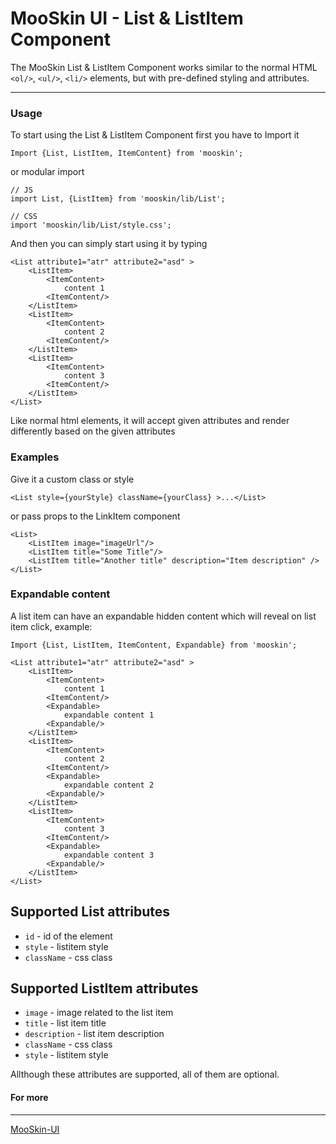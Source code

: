 # MooSkin UI - List & ListItem Component

The MooSkin List & ListItem Component works similar to the normal HTML `<ol/>`, `<ul/>`, `<li/>` elements, but with pre-defined styling and attributes.

___

### Usage

To start using the List & ListItem Component first you have to Import it

```
Import {List, ListItem, ItemContent} from 'mooskin';
```
or modular import
```
// JS
import List, {ListItem} from 'mooskin/lib/List';

// CSS
import 'mooskin/lib/List/style.css';
```

And then you can simply start using it by typing

```
<List attribute1="atr" attribute2="asd" >
    <ListItem>
        <ItemContent>
            content 1
        <ItemContent/>
    </ListItem>
    <ListItem>
        <ItemContent>
            content 2
        <ItemContent/>
    </ListItem>
    <ListItem>
        <ItemContent>
            content 3
        <ItemContent/>
    </ListItem>
</List>
```

Like normal html elements, it will accept given attributes and render differently based on the given attributes

### Examples

Give it a custom class or style

```
<List style={yourStyle} className={yourClass} >...</List>
```

or pass props to the LinkItem component

```
<List>
    <ListItem image="imageUrl"/>
    <ListItem title="Some Title"/>
    <ListItem title="Another title" description="Item description" />
</List>
```

### Expandable content

A list item can have an expandable hidden content which will reveal on list item click, example:

```
Import {List, ListItem, ItemContent, Expandable} from 'mooskin';

<List attribute1="atr" attribute2="asd" >
    <ListItem>
        <ItemContent>
            content 1
        <ItemContent/>
        <Expandable>
            expandable content 1
        <Expandable/>
    </ListItem>
    <ListItem>
        <ItemContent>
            content 2
        <ItemContent/>
        <Expandable>
            expandable content 2
        <Expandable/>
    </ListItem>
    <ListItem>
        <ItemContent>
            content 3
        <ItemContent/>
        <Expandable>
            expandable content 3
        <Expandable/>
    </ListItem>
</List>
```

<div class="playground-doc">

## Supported List attributes

* `id` - id of the element
* `style` - listitem style
* `className` - css class

## Supported ListItem attributes

* `image` - image related to the list item
* `title` - list item title
* `description` - list item description
* `className` - css class
* `style` - listitem style

</div>

Allthough these attributes are supported, all of them are optional.


#### For more

___

[MooSkin-UI](https://github.com/moosend/mooskin-ui)